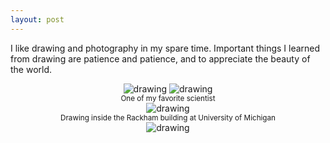 ```yaml
---
layout: post
---
```


I like drawing and photography in my spare time. 
Important things I learned from drawing are patience and patience, and to appreciate the beauty of the world. 

<center><img src="selfportrait-0.png" alt="drawing" style="max-width: 40%;"> <img src="selfportrait-1.png" alt="drawing" style="max-width: 40%;"></center>

<center><small>One of my favorite scientist</small><br><img src="drawing2017-e.jpg" alt="drawing" style="max-width: 40%;"></center>

<center><small>Drawing inside the Rackham building at University of Michigan</small><br><img src="drawing2024-inside.png" alt="drawing" style="max-width: 40%;"></center>
